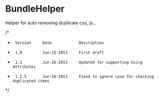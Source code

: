 BundleHelper
============

Helper for auto removing duplicate css, js...


/*
 *      Version     Date            Description
 
 *      1.0         Jun-25-2013     First draft
 *      1.1         Jun-26-2013     Updated for supporting Using Attributes
 *      1.1.5       Jun-26-2013     Fixed to ignore case for checking duplicated items
 */